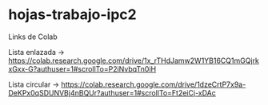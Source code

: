 # hojas-trabajo-ipc2

Links de Colab

Lista enlazada -> https://colab.research.google.com/drive/1x_rTHdJamw2W1YB16CQ1mGQjrkxGxx-G?authuser=1#scrollTo=P2iNvbqTn0iH

Lista circular -> https://colab.research.google.com/drive/1dzeCrtP7x9a-DeKPx0qSDUNVBj4nBQUr?authuser=1#scrollTo=Ft2eiCj-xDAc
